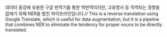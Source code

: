 데이터 증강에 유용한 구글 번역기를 통한 역번역이지만, 고유명사 등 직역되는 경향을 없애기 위해 NER을 합친 파이프라인입니다.//
This is a reverse translation using Google Translate, which is useful for data augmentation, but it is a pipeline that combines NER to eliminate the tendency for proper nouns to be directly translated.
